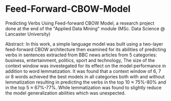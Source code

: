 # Feed-Forward-CBOW-Model
Predicting Verbs Using Feed-forward CBOW Model, a research project done at the end of the "Applied Data Mining" module (MSc. Data Science @ Lancaster University)

Abstract:
In this work, a simple language model was
built using a two-layer feed-forward CBOW architecture
then examined for its abilities of
predicting verbs in sentences extracted from
BBC news articles from 5 categories: business,
entertainment, politics, sport and technology,
The size of the context window was
investegated for its effect on the model performance
in addition to word lemmatization. It
was found that a context window of 6, 7 or
8 words achieved the best models in all categories
both with and without lemmatization
resulting in predicting the verbs in the top 10
≈ 75%-80% and in the top 5 ≈ 67%-77%.
While lemmatization was found to slightly reduce
the model generalization abilities which
was unexpected.

